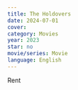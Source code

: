 ```yaml
---
title: The Holdovers
date: 2024-07-01
cover: 
category: Movies
year: 2023
star: no
movie/series: Movie
language: English
---
```

Rent






